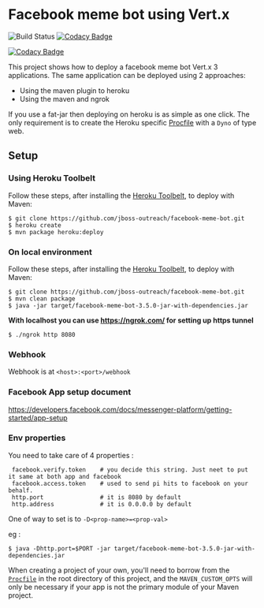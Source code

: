 # Facebook meme bot using Vert.x
![Build Status](https://travis-ci.org/jboss-outreach/facebook-meme-bot.svg?branch=master)
[![Codacy Badge](https://api.codacy.com/project/badge/Grade/1afbc4325c4f4a9ea06d91619e6e1760)](https://www.codacy.com/app/Ani2004/facebook-meme-bot_2/dashboard)

[![Codacy Badge](https://api.codacy.com/project/badge/Grade/1afbc4325c4f4a9ea06d91619e6e1760)](https://www.codacy.com/app/Ani2004/facebook-meme-bot_2/dashboard)

This project shows how to deploy a facebook meme bot Vert.x 3 applications. The same application can be deployed using 2 approaches:

* Using the maven plugin to heroku
* Using the maven and ngrok

If you use a fat-jar then deploying on heroku is as simple as one click. The only requirement is to create the Heroku specific [Procfile](../Procfile) with a `Dyno` of type web.

## Setup

### Using Heroku Toolbelt

Follow these steps, after installing the [Heroku Toolbelt](https://toolbelt.heroku.com/), to deploy with Maven:

```sh-session
$ git clone https://github.com/jboss-outreach/facebook-meme-bot.git
$ heroku create
$ mvn package heroku:deploy
```

### On local environment

Follow these steps, after installing the [Heroku Toolbelt](https://toolbelt.heroku.com/), to deploy with Maven:

```sh-session
$ git clone https://github.com/jboss-outreach/facebook-meme-bot.git
$ mvn clean package 
$ java -jar target/facebook-meme-bot-3.5.0-jar-with-dependencies.jar
```

**With localhost you can use https://ngrok.com/ for setting up https tunnel**

```
$ ./ngrok http 8080
```

### Webhook

Webhook is at `<host>:<port>/webhook`

### Facebook App setup document

https://developers.facebook.com/docs/messenger-platform/getting-started/app-setup

### Env properties

You need to take care of 4 properties :
```
 facebook.verify.token    # you decide this string. Just neet to put it same at both app and facebook
 facebook.access.token    # used to send pi hits to facebook on your behalf.
 http.port                # it is 8080 by default
 http.address             # it is 0.0.0.0 by default
```

One of way to set is to `-D<prop-name>=<prop-val>`

eg : 
```
$ java -Dhttp.port=$PORT -jar target/facebook-meme-bot-3.5.0-jar-with-dependencies.jar
```

When creating a project of your own, you'll need to borrow from the [`Procfile`](https://github.com/jboss-outreach/facebook-meme-bot/blob/master/Procfile) in the root directory of this project, and the `MAVEN_CUSTOM_OPTS` will only be necessary if your app is not the primary module of your Maven project.
